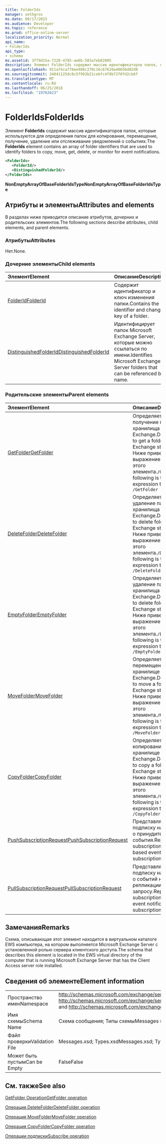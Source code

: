 ```yaml
---
title: FolderIds
manager: sethgros
ms.date: 09/17/2015
ms.audience: Developer
ms.topic: reference
ms.prod: office-online-server
localization_priority: Normal
api_name:
- FolderIds
api_type:
- schema
ms.assetid: 3ff9d15a-7220-4785-ae6b-583a7eb82005
description: Элемент FolderIds содержит массив идентификаторов папок, которые используются для определения папок для копирования, перемещение, получение, удаление или отслеживание уведомлений о событиях.
ms.openlocfilehash: 911a74ca778ee988c270c16c67620a40656d82d8
ms.sourcegitcommit: 34041125dc8c5f993b21cebfc4f8b72f0fd2cb6f
ms.translationtype: MT
ms.contentlocale: ru-RU
ms.lasthandoff: 06/25/2018
ms.locfileid: "19762623"
---
```

# <a name="folderids"></a><span data-ttu-id="28e7a-103">FolderIds</span><span class="sxs-lookup"><span data-stu-id="28e7a-103">FolderIds</span></span>

<span data-ttu-id="28e7a-104">Элемент **FolderIds** содержит массив идентификаторов папок, которые используются для определения папок для копирования, перемещение, получение, удаление или отслеживание уведомлений о событиях.</span><span class="sxs-lookup"><span data-stu-id="28e7a-104">The **FolderIds** element contains an array of folder identifiers that are used to identify folders to copy, move, get, delete, or monitor for event notifications.</span></span> 
  
```xml
<FolderIds>
   <FolderId/>
   <DistinguishedFolderId/>
</FolderIds>
```

 <span data-ttu-id="28e7a-105">**NonEmptyArrayOfBaseFolderIdsType**</span><span class="sxs-lookup"><span data-stu-id="28e7a-105">**NonEmptyArrayOfBaseFolderIdsType**</span></span>
## <a name="attributes-and-elements"></a><span data-ttu-id="28e7a-106">Атрибуты и элементы</span><span class="sxs-lookup"><span data-stu-id="28e7a-106">Attributes and elements</span></span>

<span data-ttu-id="28e7a-107">В разделах ниже приводится описание атрибутов, дочерних и родительских элементов.</span><span class="sxs-lookup"><span data-stu-id="28e7a-107">The following sections describe attributes, child elements, and parent elements.</span></span>
  
### <a name="attributes"></a><span data-ttu-id="28e7a-108">Атрибуты</span><span class="sxs-lookup"><span data-stu-id="28e7a-108">Attributes</span></span>

<span data-ttu-id="28e7a-109">Нет.</span><span class="sxs-lookup"><span data-stu-id="28e7a-109">None.</span></span>
  
### <a name="child-elements"></a><span data-ttu-id="28e7a-110">Дочерние элементы</span><span class="sxs-lookup"><span data-stu-id="28e7a-110">Child elements</span></span>

|<span data-ttu-id="28e7a-111">**Элемент**</span><span class="sxs-lookup"><span data-stu-id="28e7a-111">**Element**</span></span>|<span data-ttu-id="28e7a-112">**Описание**</span><span class="sxs-lookup"><span data-stu-id="28e7a-112">**Description**</span></span>|
|:-----|:-----|
|[<span data-ttu-id="28e7a-113">FolderId</span><span class="sxs-lookup"><span data-stu-id="28e7a-113">FolderId</span></span>](folderid.md) <br/> |<span data-ttu-id="28e7a-114">Содержит идентификатор и ключ изменения папки.</span><span class="sxs-lookup"><span data-stu-id="28e7a-114">Contains the identifier and change key of a folder.</span></span>  <br/> |
|[<span data-ttu-id="28e7a-115">DistinguishedFolderId</span><span class="sxs-lookup"><span data-stu-id="28e7a-115">DistinguishedFolderId</span></span>](distinguishedfolderid.md) <br/> |<span data-ttu-id="28e7a-116">Идентифицирует папок Microsoft Exchange Server, которые можно ссылаться по имени.</span><span class="sxs-lookup"><span data-stu-id="28e7a-116">Identifies Microsoft Exchange Server folders that can be referenced by name.</span></span>  <br/> |
   
### <a name="parent-elements"></a><span data-ttu-id="28e7a-117">Родительские элементы</span><span class="sxs-lookup"><span data-stu-id="28e7a-117">Parent elements</span></span>

|<span data-ttu-id="28e7a-118">**Элемент**</span><span class="sxs-lookup"><span data-stu-id="28e7a-118">**Element**</span></span>|<span data-ttu-id="28e7a-119">**Описание**</span><span class="sxs-lookup"><span data-stu-id="28e7a-119">**Description**</span></span>|
|:-----|:-----|
|[<span data-ttu-id="28e7a-120">GetFolder</span><span class="sxs-lookup"><span data-stu-id="28e7a-120">GetFolder</span></span>](getfolder.md) <br/> |<span data-ttu-id="28e7a-121">Определяет запрос на получение папки из хранилища Exchange.</span><span class="sxs-lookup"><span data-stu-id="28e7a-121">Defines a request to get a folder from the Exchange store.</span></span>  <br/> <span data-ttu-id="28e7a-122">Ниже приведен выражение XPath для этого элемента.`/GetFolder`</span><span class="sxs-lookup"><span data-stu-id="28e7a-122">The following is the XPath expression to this element:  `/GetFolder`</span></span> <br/> |
|[<span data-ttu-id="28e7a-123">DeleteFolder</span><span class="sxs-lookup"><span data-stu-id="28e7a-123">DeleteFolder</span></span>](deletefolder.md) <br/> |<span data-ttu-id="28e7a-124">Определяет запрос на удаление папок из хранилища Exchange.</span><span class="sxs-lookup"><span data-stu-id="28e7a-124">Defines a request to delete folders from the Exchange store.</span></span>  <br/> <span data-ttu-id="28e7a-125">Ниже приведен выражение XPath для этого элемента.`/DeleteFolder`</span><span class="sxs-lookup"><span data-stu-id="28e7a-125">The following is the XPath expression to this element:  `/DeleteFolder`</span></span> <br/> |
|[<span data-ttu-id="28e7a-126">EmptyFolder</span><span class="sxs-lookup"><span data-stu-id="28e7a-126">EmptyFolder</span></span>](emptyfolder.md) <br/> |<span data-ttu-id="28e7a-127">Определяет запрос на удаление папок из хранилища Exchange.</span><span class="sxs-lookup"><span data-stu-id="28e7a-127">Defines a request to delete folders from the Exchange store.</span></span>  <br/> <span data-ttu-id="28e7a-128">Ниже приведен выражение XPath для этого элемента.`/EmptyFolder`</span><span class="sxs-lookup"><span data-stu-id="28e7a-128">The following is the XPath expression to this element:  `/EmptyFolder`</span></span> <br/> |
|[<span data-ttu-id="28e7a-129">MoveFolder</span><span class="sxs-lookup"><span data-stu-id="28e7a-129">MoveFolder</span></span>](movefolder.md) <br/> |<span data-ttu-id="28e7a-130">Определяет запрос на перемещение в папку в хранилище Exchange.</span><span class="sxs-lookup"><span data-stu-id="28e7a-130">Defines a request to move a folder in the Exchange store.</span></span>  <br/> <span data-ttu-id="28e7a-131">Ниже приведен выражение XPath для этого элемента.`/MoveFolder`</span><span class="sxs-lookup"><span data-stu-id="28e7a-131">The following is the XPath expression to this element:  `/MoveFolder`</span></span> <br/> |
|[<span data-ttu-id="28e7a-132">CopyFolder</span><span class="sxs-lookup"><span data-stu-id="28e7a-132">CopyFolder</span></span>](copyfolder.md) <br/> |<span data-ttu-id="28e7a-133">Определяет запрос для копирования в папку в хранилище Exchange.</span><span class="sxs-lookup"><span data-stu-id="28e7a-133">Defines a request to copy a folder in the Exchange store.</span></span>  <br/> <span data-ttu-id="28e7a-134">Ниже приведен выражение XPath для этого элемента.`/CopyFolder`</span><span class="sxs-lookup"><span data-stu-id="28e7a-134">The following is the XPath expression to this element:  `/CopyFolder`</span></span> <br/> |
|[<span data-ttu-id="28e7a-135">PushSubscriptionRequest</span><span class="sxs-lookup"><span data-stu-id="28e7a-135">PushSubscriptionRequest</span></span>](pushsubscriptionrequest.md) <br/> |<span data-ttu-id="28e7a-136">Представляет подписка на подписку на уведомления о принудительной события.</span><span class="sxs-lookup"><span data-stu-id="28e7a-136">Represents a subscription to a push-based event notification subscription.</span></span>  <br/> |
|[<span data-ttu-id="28e7a-137">PullSubscriptionRequest</span><span class="sxs-lookup"><span data-stu-id="28e7a-137">PullSubscriptionRequest</span></span>](pullsubscriptionrequest.md) <br/> |<span data-ttu-id="28e7a-138">Представляет подписка на подписку на уведомления о событий на основе репликации по запросу.</span><span class="sxs-lookup"><span data-stu-id="28e7a-138">Represents a subscription to a pull-based event notification subscription.</span></span>  <br/> |
   
## <a name="remarks"></a><span data-ttu-id="28e7a-139">Замечания</span><span class="sxs-lookup"><span data-stu-id="28e7a-139">Remarks</span></span>

<span data-ttu-id="28e7a-140">Схема, описывающая этот элемент находится в виртуальном каталоге EWS компьютера, на котором выполняется Microsoft Exchange Server с установленной ролью сервера клиентского доступа.</span><span class="sxs-lookup"><span data-stu-id="28e7a-140">The schema that describes this element is located in the EWS virtual directory of the computer that is running Microsoft Exchange Server that has the Client Access server role installed.</span></span>
  
## <a name="element-information"></a><span data-ttu-id="28e7a-141">Сведения об элементе</span><span class="sxs-lookup"><span data-stu-id="28e7a-141">Element information</span></span>

|||
|:-----|:-----|
|<span data-ttu-id="28e7a-142">Пространство имен</span><span class="sxs-lookup"><span data-stu-id="28e7a-142">Namespace</span></span>  <br/> |<span data-ttu-id="28e7a-143">http://schemas.microsoft.com/exchange/services/2006/messages и http://schemas.microsoft.com/exchange/services/2006/types</span><span class="sxs-lookup"><span data-stu-id="28e7a-143">http://schemas.microsoft.com/exchange/services/2006/messages and http://schemas.microsoft.com/exchange/services/2006/types</span></span>  <br/> |
|<span data-ttu-id="28e7a-144">Имя схемы</span><span class="sxs-lookup"><span data-stu-id="28e7a-144">Schema Name</span></span>  <br/> |<span data-ttu-id="28e7a-145">Схема сообщения; Типы схемы</span><span class="sxs-lookup"><span data-stu-id="28e7a-145">Messages schema; Types schema</span></span>  <br/> |
|<span data-ttu-id="28e7a-146">Файл проверки</span><span class="sxs-lookup"><span data-stu-id="28e7a-146">Validation File</span></span>  <br/> |<span data-ttu-id="28e7a-147">Messages.xsd; Types.xsd</span><span class="sxs-lookup"><span data-stu-id="28e7a-147">Messages.xsd; Types.xsd</span></span>  <br/> |
|<span data-ttu-id="28e7a-148">Может быть пустым</span><span class="sxs-lookup"><span data-stu-id="28e7a-148">Can be Empty</span></span>  <br/> |<span data-ttu-id="28e7a-149">False</span><span class="sxs-lookup"><span data-stu-id="28e7a-149">False</span></span>  <br/> |
   
## <a name="see-also"></a><span data-ttu-id="28e7a-150">См. также</span><span class="sxs-lookup"><span data-stu-id="28e7a-150">See also</span></span>



[<span data-ttu-id="28e7a-151">GetFolder Operation</span><span class="sxs-lookup"><span data-stu-id="28e7a-151">GetFolder operation</span></span>](getfolder-operation.md)
  
[<span data-ttu-id="28e7a-152">Операция DeleteFolder</span><span class="sxs-lookup"><span data-stu-id="28e7a-152">DeleteFolder operation</span></span>](deletefolder-operation.md)
  
[<span data-ttu-id="28e7a-153">Операция MoveFolder</span><span class="sxs-lookup"><span data-stu-id="28e7a-153">MoveFolder operation</span></span>](movefolder-operation.md)
  
[<span data-ttu-id="28e7a-154">Операция CopyFolder</span><span class="sxs-lookup"><span data-stu-id="28e7a-154">CopyFolder operation</span></span>](copyfolder-operation.md)
  
[<span data-ttu-id="28e7a-155">Операции подписки</span><span class="sxs-lookup"><span data-stu-id="28e7a-155">Subscribe operation</span></span>](subscribe-operation.md)

